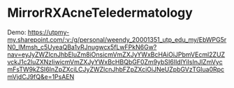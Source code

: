 # MirrorRXAcneTeledermatology

Demo: https://utpmy-my.sharepoint.com/:v:/g/personal/weendy_20001351_utp_edu_my/EbWPG5rN0_lMmsh_c5UyeaQBa1vRJnugwcx5fLwFPkN6Gw?nav=eyJyZWZlcnJhbEluZm8iOnsicmVmZXJyYWxBcHAiOiJPbmVEcml2ZUZvckJ1c2luZXNzIiwicmVmZXJyYWxBcHBQbGF0Zm9ybSI6IldlYiIsInJlZmVycmFsTW9kZSI6InZpZXciLCJyZWZlcnJhbFZpZXciOiJNeUZpbGVzTGlua0RpcmVjdCJ9fQ&e=1PsAEN
